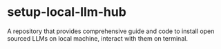 # setup-local-llm-hub
A repository that provides comprehensive guide and code to install open sourced LLMs on local machine, interact with them on terminal.
